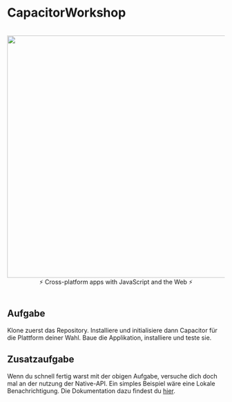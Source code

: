 # CapacitorWorkshop

<br />
<div align="center">
  <img src="https://user-images.githubusercontent.com/236501/105104854-e5e42e80-5a67-11eb-8cb8-46fccb079062.png" width="560" />
</div>
<div align="center">
  ⚡️ Cross-platform apps with JavaScript and the Web ⚡️
</div>
<br />

## Aufgabe

Klone zuerst das Repository. Installiere und initialisiere dann Capacitor für die Plattform deiner Wahl. Baue die Applikation, installiere und teste sie.

## Zusatzaufgabe

Wenn du schnell fertig warst mit der obigen Aufgabe, versuche dich doch mal an der nutzung der Native-API. Ein simples Beispiel wäre eine Lokale Benachrichtigung. Die Dokumentation dazu findest du [hier](https://capacitorjs.com/docs/apis/local-notifications).